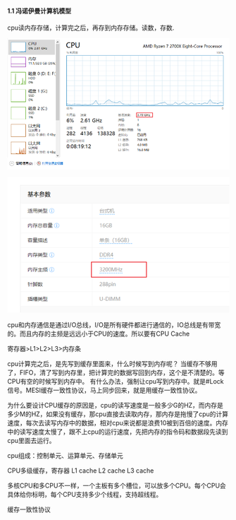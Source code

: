 #### 1.1 冯诺伊曼计算机模型
cpu读内存存储，计算完之后，再存到内存存储。读数，存数.

![image](../images/Snipaste_2022-03-16_14-57-04.png)


![image](../images/Snipaste_2022-03-16_14-57-39.png)

cpu和内存通信是通过I/O总线，I/O是所有硬件都进行通信的，IO总线是有带宽的。而且内存的主频是远远小于CPU的速度。所以要有CPU Cache

寄存器>L1>L2>L3>内存条

cpu计算完之后，是先写到缓存里面来，什么时候写到内存呢？
当缓存不够用了，FIFO，清了写到内存里，把计算完的数据写回到内存，这个是不清楚的。等CPU有空的时候写到内存中。
有什么办法，强制让cpu写到内存中。就是#Lock信号。MESI缓存一致性协议，马上同步回来，就是用缓存一致性协议。

为什么要设计CPU缓存的原因是，cpu的读写速度是一般多少G的HZ，而内存是多少M的HZ，如果没有缓存，那cpu直接去读取内存，那内存是拖慢了cpu的计算速度，每次去读写内存中的数据，相对cpu来说都是浪费10被到百倍的速度。内存中的读写速度太慢了，跟不上cpu的运行速度，先把内存的指令码和数据段先读到cpu里面去运行。

cpu组成：控制单元、运算单元、存储单元

CPU多级缓存，寄存器
L1 cache
L2 cache
L3 cache

多核CPU和多CPU不一样，一个主板有多个槽位，可以放多个CPU。每个CPU会具体给你标明，每个CPU支持多少个线程，支持超线程。

缓存一致性协议

